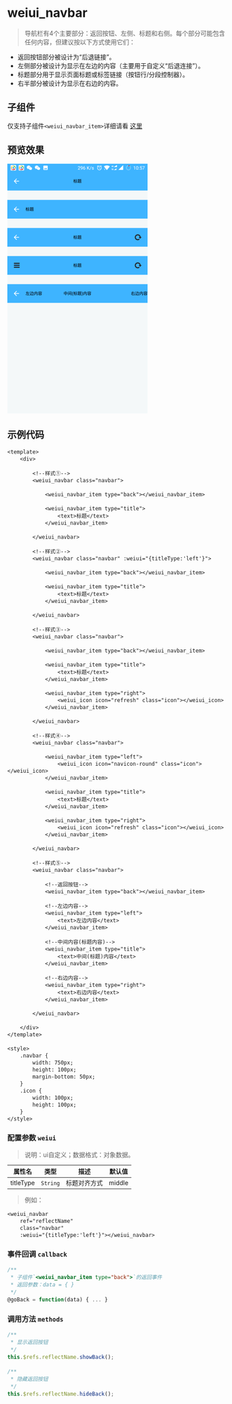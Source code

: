 # weiui_navbar

> 导航栏有4个主要部分：返回按钮、左侧、标题和右侧。每个部分可能包含任何内容，但建议按以下方式使用它们：

* 返回按钮部分被设计为“后退链接”。
* 左侧部分被设计为显示在左边的内容（主要用于自定义“后退连接”）。
* 标题部分用于显示页面标题或标签链接（按钮行/分段控制器）。
* 右半部分被设计为显示在右边的内容。

## 子组件

仅支持子组件`<weiui_navbar_item>`详细请看 [这里](component/weiui_navbar_item)

## 预览效果

![](media/ezgif-5-a47590e158.png)

## 示例代码

```vue
<template>
    <div>

        <!--样式①-->
        <weiui_navbar class="navbar">

            <weiui_navbar_item type="back"></weiui_navbar_item>

            <weiui_navbar_item type="title">
                <text>标题</text>
            </weiui_navbar_item>

        </weiui_navbar>

        <!--样式②-->
        <weiui_navbar class="navbar" :weiui="{titleType:'left'}">

            <weiui_navbar_item type="back"></weiui_navbar_item>

            <weiui_navbar_item type="title">
                <text>标题</text>
            </weiui_navbar_item>

        </weiui_navbar>

        <!--样式③-->
        <weiui_navbar class="navbar">

            <weiui_navbar_item type="back"></weiui_navbar_item>

            <weiui_navbar_item type="title">
                <text>标题</text>
            </weiui_navbar_item>

            <weiui_navbar_item type="right">
                <weiui_icon icon="refresh" class="icon"></weiui_icon>
            </weiui_navbar_item>

        </weiui_navbar>

        <!--样式④-->
        <weiui_navbar class="navbar">

            <weiui_navbar_item type="left">
                <weiui_icon icon="navicon-round" class="icon"></weiui_icon>
            </weiui_navbar_item>

            <weiui_navbar_item type="title">
                <text>标题</text>
            </weiui_navbar_item>

            <weiui_navbar_item type="right">
                <weiui_icon icon="refresh" class="icon"></weiui_icon>
            </weiui_navbar_item>

        </weiui_navbar>

        <!--样式⑤-->
        <weiui_navbar class="navbar">

            <!--返回按钮-->
            <weiui_navbar_item type="back"></weiui_navbar_item>

            <!--左边内容-->
            <weiui_navbar_item type="left">
                <text>左边内容</text>
            </weiui_navbar_item>

            <!--中间内容(标题内容)-->
            <weiui_navbar_item type="title">
                <text>中间(标题)内容</text>
            </weiui_navbar_item>

            <!--右边内容-->
            <weiui_navbar_item type="right">
                <text>右边内容</text>
            </weiui_navbar_item>

        </weiui_navbar>

    </div>
</template>

<style>
    .navbar {
        width: 750px;
        height: 100px;
        margin-bottom: 50px;
    }
    .icon {
        width: 100px;
        height: 100px;
    }
</style>
```


### 配置参数 `weiui`
>说明：ui自定义；数据格式：对象数据。

| 属性名           | 类型     | 描述                          | 默认值     |
| ------------- | ------ | -------------------------- | ------- |
| titleType |`String`  | 标题对齐方式           | middle       |

> 例如：

```vue
<weiui_navbar 
    ref="reflectName"
    class="navbar" 
    :weiui="{titleType:'left'}"></weiui_navbar>
```

### 事件回调 `callback`

``` js
/**
 * 子组件`<weiui_navbar_item type="back">`的返回事件
 * 返回参数：data = { }
 */
@goBack = function(data) { ... }
```

### 调用方法 `methods`

```js
/**
 * 显示返回按钮
 */
this.$refs.reflectName.showBack();

/**
 * 隐藏返回按钮
 */
this.$refs.reflectName.hideBack();
```


